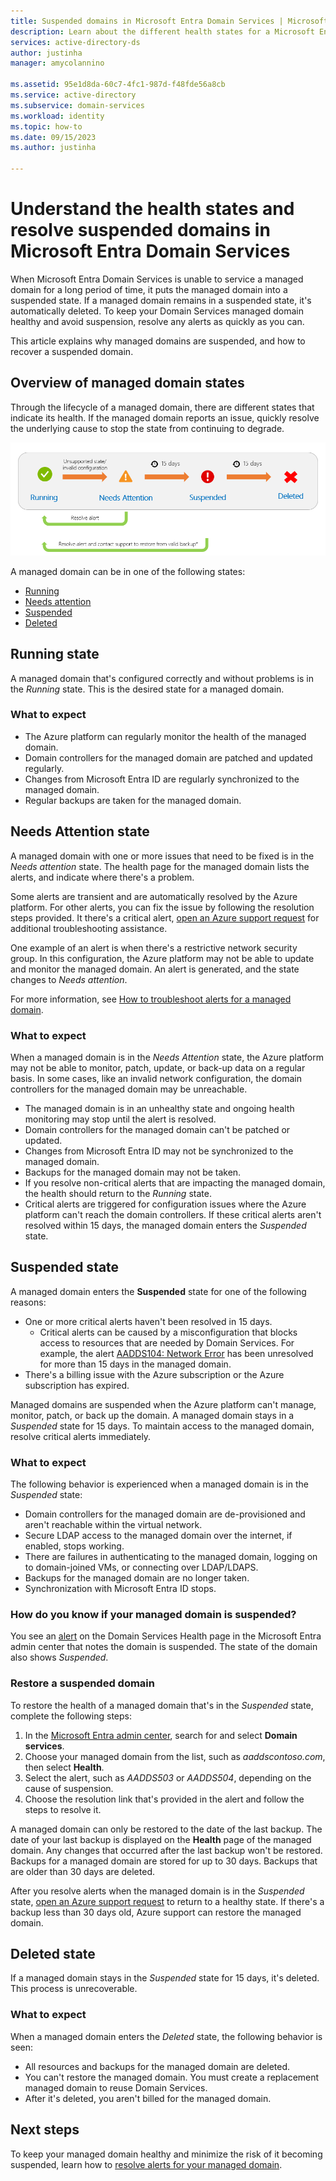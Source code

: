 ```yaml
---
title: Suspended domains in Microsoft Entra Domain Services | Microsoft Docs
description: Learn about the different health states for a Microsoft Entra Domain Services managed domain and how to restore a suspended domain.
services: active-directory-ds
author: justinha
manager: amycolannino

ms.assetid: 95e1d8da-60c7-4fc1-987d-f48fde56a8cb
ms.service: active-directory
ms.subservice: domain-services
ms.workload: identity
ms.topic: how-to
ms.date: 09/15/2023
ms.author: justinha

---
```

# Understand the health states and resolve suspended domains in Microsoft Entra Domain Services

When Microsoft Entra Domain Services is unable to service a managed domain for a long period of time, it puts the managed domain into a suspended state. If a managed domain remains in a suspended state, it's automatically deleted. To keep your Domain Services managed domain healthy and avoid suspension, resolve any alerts as quickly as you can.

This article explains why managed domains are suspended, and how to recover a suspended domain.

## Overview of managed domain states

Through the lifecycle of a managed domain, there are different states that indicate its health. If the managed domain reports an issue, quickly resolve the underlying cause to stop the state from continuing to degrade.

![The progression of states that a managed domain takes towards suspension](media/active-directory-domain-services-suspension/suspension-timeline.PNG)

A managed domain can be in one of the following states:

* [Running](#running-state)
* [Needs attention](#needs-attention-state)
* [Suspended](#suspended-state)
* [Deleted](#deleted-state)

## Running state

A managed domain that's configured correctly and without problems is in the *Running* state. This is the desired state for a managed domain.

### What to expect

* The Azure platform can regularly monitor the health of the managed domain.
* Domain controllers for the managed domain are patched and updated regularly.
* Changes from Microsoft Entra ID are regularly synchronized to the managed domain.
* Regular backups are taken for the managed domain.

## Needs Attention state

A managed domain with one or more issues that need to be fixed is in the *Needs attention* state. The health page for the managed domain lists the alerts, and indicate where there's a problem.

Some alerts are transient and are automatically resolved by the Azure platform. For other alerts, you can fix the issue by following the resolution steps provided. It there's a critical alert, [open an Azure support request][azure-support] for additional troubleshooting assistance.

One example of an alert is when there's a restrictive network security group. In this configuration, the Azure platform may not be able to update and monitor the managed domain. An alert is generated, and the state changes to *Needs attention*.

For more information, see [How to troubleshoot alerts for a managed domain][resolve-alerts].

### What to expect

When a managed domain is in the *Needs Attention* state, the Azure platform may not be able to monitor, patch, update, or back-up data on a regular basis. In some cases, like an invalid network configuration, the domain controllers for the managed domain may be unreachable.

* The managed domain is in an unhealthy state and ongoing health monitoring may stop until the alert is resolved.
* Domain controllers for the managed domain can't be patched or updated.
* Changes from Microsoft Entra ID may not be synchronized to the managed domain.
* Backups for the managed domain may not be taken.
* If you resolve non-critical alerts that are impacting the managed domain, the health should return to the *Running* state.
* Critical alerts are triggered for configuration issues where the Azure platform can't reach the domain controllers. If these critical alerts aren't resolved within 15 days, the managed domain enters the *Suspended* state.

## Suspended state

A managed domain enters the **Suspended** state for one of the following reasons:

* One or more critical alerts haven't been resolved in 15 days.
    * Critical alerts can be caused by a misconfiguration that blocks access to resources that are needed by Domain Services. For example, the alert [AADDS104: Network Error][alert-nsg] has been unresolved for more than 15 days in the managed domain.
* There's a billing issue with the Azure subscription or the Azure subscription has expired.

Managed domains are suspended when the Azure platform can't manage, monitor, patch, or back up the domain. A managed domain stays in a *Suspended* state for 15 days. To maintain access to the managed domain, resolve critical alerts immediately.

### What to expect

The following behavior is experienced when a managed domain is in the *Suspended* state:

* Domain controllers for the managed domain are de-provisioned and aren't reachable within the virtual network.
* Secure LDAP access to the managed domain over the internet, if enabled, stops working.
* There are failures in authenticating to the managed domain, logging on to domain-joined VMs, or connecting over LDAP/LDAPS.
* Backups for the managed domain are no longer taken.
* Synchronization with Microsoft Entra ID stops.

### How do you know if your managed domain is suspended?

You see an [alert][resolve-alerts] on the Domain Services Health page in the Microsoft Entra admin center that notes the domain is suspended. The state of the domain also shows *Suspended*.

### Restore a suspended domain

To restore the health of a managed domain that's in the *Suspended* state, complete the following steps:

1. In the [Microsoft Entra admin center](https://entra.microsoft.com), search for and select **Domain services**.
1. Choose your managed domain from the list, such as *aaddscontoso.com*, then select **Health**.
1. Select the alert, such as *AADDS503* or *AADDS504*, depending on the cause of suspension.
1. Choose the resolution link that's provided in the alert and follow the steps to resolve it.

A managed domain can only be restored to the date of the last backup. The date of your last backup is displayed on the **Health** page of the managed domain. Any changes that occurred after the last backup won't be restored. Backups for a managed domain are stored for up to 30 days. Backups that are older than 30 days are deleted.

After you resolve alerts when the managed domain is in the *Suspended* state, [open an Azure support request][azure-support] to return to a healthy state. If there's a backup less than 30 days old, Azure support can restore the managed domain.

## Deleted state

If a managed domain stays in the *Suspended* state for 15 days, it's deleted. This process is unrecoverable.

### What to expect

When a managed domain enters the *Deleted* state, the following behavior is seen:

* All resources and backups for the managed domain are deleted.
* You can't restore the managed domain. You must create a replacement managed domain to reuse Domain Services.
* After it's deleted, you aren't billed for the managed domain.

## Next steps

To keep your managed domain healthy and minimize the risk of it becoming suspended, learn how to [resolve alerts for your managed domain][resolve-alerts].

<!-- INTERNAL LINKS -->
[alert-nsg]: alert-nsg.md
[azure-support]: ../active-directory/fundamentals/active-directory-troubleshooting-support-howto.md
[resolve-alerts]: troubleshoot-alerts.md
